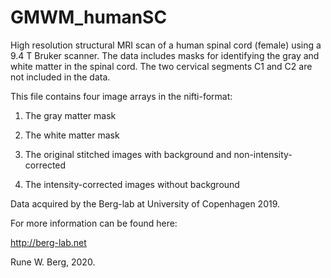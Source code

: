 # GMWM_humanSC
High resolution structural MRI scan of a human spinal cord (female) using a 9.4 T Bruker scanner. The data includes masks for identifying the gray and white matter in the spinal cord. The two cervical segments C1 and C2 are not included in the data.

This file contains four image arrays in the nifti-format:

1) The gray matter mask

2) The white matter mask

3) The original stitched images with background and non-intensity-corrected 

4) The intensity-corrected images without background 

Data acquired by the Berg-lab at University of Copenhagen 2019.

For more information can be found here:

http://berg-lab.net


Rune W. Berg, 2020.
